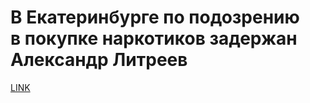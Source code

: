 # В Екатеринбурге по подозрению в покупке наркотиков задержан Александр Литреев



[LINK](https://varlamov.ru/3801734.html)